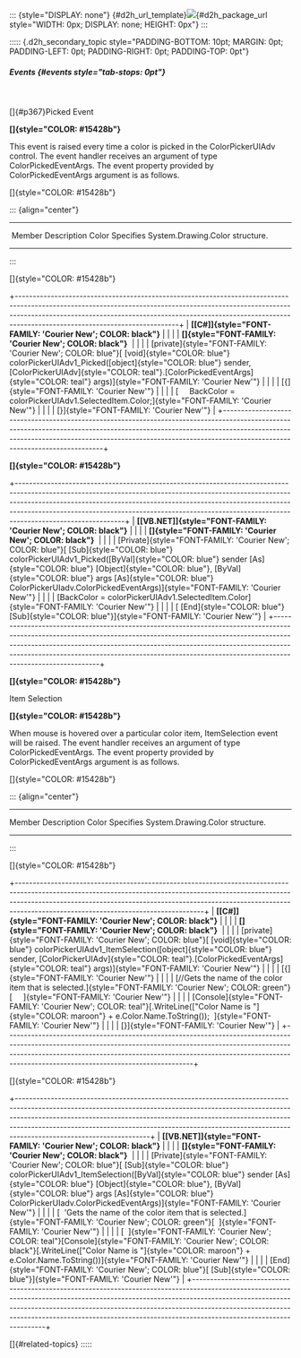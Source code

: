 ::: {style="DISPLAY: none"}
[](ms-xhelp:///?Id=d2h_url_template){#d2h_url_template}![](!package_url!){#d2h_package_url style="WIDTH: 0px; DISPLAY: none; HEIGHT: 0px"}
:::

::::: {.d2h_secondary_topic style="PADDING-BOTTOM: 10pt; MARGIN: 0pt; PADDING-LEFT: 0pt; PADDING-RIGHT: 0pt; PADDING-TOP: 0pt"}
##### Events {#events style="tab-stops: 0pt"}

 

[]{#p367}Picked Event

**[]{style="COLOR: #15428b"}** 

This event is raised every time a color is picked in the ColorPickerUIAdv control. The event handler receives an argument of type ColorPickedEventArgs. The event property provided by ColorPickedEventArgs argument is as follows.

[]{style="COLOR: #15428b"} 

::: {align="center"}
  --------- -------------------------------------------
   Member   Description
  Color     Specifies System.Drawing.Color structure.
  --------- -------------------------------------------
:::

[]{style="COLOR: #15428b"} 

+---------------------------------------------------------------------------------------------------------------------------------------------------------------------------------------------------------------------------------------------------------------------------------------+
| **[\[C#\]]{style="FONT-FAMILY: 'Courier New'; COLOR: black"}**                                                                                                                                                                                                                        |
|                                                                                                                                                                                                                                                                                       |
| **[]{style="FONT-FAMILY: 'Courier New'; COLOR: black"}**                                                                                                                                                                                                                              |
|                                                                                                                                                                                                                                                                                       |
| [private]{style="FONT-FAMILY: 'Courier New'; COLOR: blue"}[ [void]{style="COLOR: blue"} colorPickerUIAdv1_Picked([object]{style="COLOR: blue"} sender, [ColorPickerUIAdv]{style="COLOR: teal"}.[ColorPickedEventArgs]{style="COLOR: teal"} args)]{style="FONT-FAMILY: 'Courier New'"} |
|                                                                                                                                                                                                                                                                                       |
| [{]{style="FONT-FAMILY: 'Courier New'"}                                                                                                                                                                                                                                               |
|                                                                                                                                                                                                                                                                                       |
| [     BackColor = colorPickerUIAdv1.SelectedItem.Color;]{style="FONT-FAMILY: 'Courier New'"}                                                                                                                                                                                          |
|                                                                                                                                                                                                                                                                                       |
| [}]{style="FONT-FAMILY: 'Courier New'"}                                                                                                                                                                                                                                               |
+---------------------------------------------------------------------------------------------------------------------------------------------------------------------------------------------------------------------------------------------------------------------------------------+

**[]{style="COLOR: #15428b"}** 

+------------------------------------------------------------------------------------------------------------------------------------------------------------------------------------------------------------------------------------------------------------------------------------------------------------------------------------------------------+
| **[\[VB.NET\]]{style="FONT-FAMILY: 'Courier New'; COLOR: black"}**                                                                                                                                                                                                                                                                                   |
|                                                                                                                                                                                                                                                                                                                                                      |
| **[]{style="FONT-FAMILY: 'Courier New'; COLOR: black"}**                                                                                                                                                                                                                                                                                             |
|                                                                                                                                                                                                                                                                                                                                                      |
| [Private]{style="FONT-FAMILY: 'Courier New'; COLOR: blue"}[ [Sub]{style="COLOR: blue"} colorPickerUIAdv1_Picked([ByVal]{style="COLOR: blue"} sender [As]{style="COLOR: blue"} [Object]{style="COLOR: blue"}, [ByVal]{style="COLOR: blue"} args [As]{style="COLOR: blue"} ColorPickerUIadv.ColorPickedEventArgs)]{style="FONT-FAMILY: 'Courier New'"} |
|                                                                                                                                                                                                                                                                                                                                                      |
| [BackColor = colorPickerUIAdv1.SelectedItem.Color]{style="FONT-FAMILY: 'Courier New'"}                                                                                                                                                                                                                                                               |
|                                                                                                                                                                                                                                                                                                                                                      |
| [ [End]{style="COLOR: blue"} [Sub]{style="COLOR: blue"}]{style="FONT-FAMILY: 'Courier New'"}                                                                                                                                                                                                                                                         |
+------------------------------------------------------------------------------------------------------------------------------------------------------------------------------------------------------------------------------------------------------------------------------------------------------------------------------------------------------+

**[]{style="COLOR: #15428b"}** 

Item Selection

**[]{style="COLOR: #15428b"}** 

When mouse is hovered over a particular color item, ItemSelection event will be raised. The event handler receives an argument of type ColorPickedEventArgs. The event property provided by ColorPickedEventArgs argument is as follows.

[]{style="COLOR: #15428b"} 

::: {align="center"}
  -------- -------------------------------------------
  Member   Description
  Color    Specifies System.Drawing.Color structure.
  -------- -------------------------------------------
:::

[]{style="COLOR: #15428b"} 

+----------------------------------------------------------------------------------------------------------------------------------------------------------------------------------------------------------------------------------------------------------------------------------------------+
| **[\[C#\]]{style="FONT-FAMILY: 'Courier New'; COLOR: black"}**                                                                                                                                                                                                                               |
|                                                                                                                                                                                                                                                                                              |
| **[]{style="FONT-FAMILY: 'Courier New'; COLOR: black"}**                                                                                                                                                                                                                                     |
|                                                                                                                                                                                                                                                                                              |
| [private]{style="FONT-FAMILY: 'Courier New'; COLOR: blue"}[ [void]{style="COLOR: blue"} colorPickerUIAdv1_ItemSelection([object]{style="COLOR: blue"} sender, [ColorPickerUIAdv]{style="COLOR: teal"}.[ColorPickedEventArgs]{style="COLOR: teal"} args)]{style="FONT-FAMILY: 'Courier New'"} |
|                                                                                                                                                                                                                                                                                              |
| [{]{style="FONT-FAMILY: 'Courier New'"}                                                                                                                                                                                                                                                      |
|                                                                                                                                                                                                                                                                                              |
| [//Gets the name of the color item that is selected.]{style="FONT-FAMILY: 'Courier New'; COLOR: green"}[     ]{style="FONT-FAMILY: 'Courier New'"}                                                                                                                                           |
|                                                                                                                                                                                                                                                                                              |
| [Console]{style="FONT-FAMILY: 'Courier New'; COLOR: teal"}[.WriteLine([\"Color Name is \"]{style="COLOR: maroon"} + e.Color.Name.ToString());  ]{style="FONT-FAMILY: 'Courier New'"}                                                                                                         |
|                                                                                                                                                                                                                                                                                              |
| [}]{style="FONT-FAMILY: 'Courier New'"}                                                                                                                                                                                                                                                      |
+----------------------------------------------------------------------------------------------------------------------------------------------------------------------------------------------------------------------------------------------------------------------------------------------+

[]{style="COLOR: #15428b"} 

+-------------------------------------------------------------------------------------------------------------------------------------------------------------------------------------------------------------------------------------------------------------------------------------------------------------------------------------------------------------+
| **[\[VB.NET\]]{style="FONT-FAMILY: 'Courier New'; COLOR: black"}**                                                                                                                                                                                                                                                                                          |
|                                                                                                                                                                                                                                                                                                                                                             |
| **[]{style="FONT-FAMILY: 'Courier New'; COLOR: black"}**                                                                                                                                                                                                                                                                                                    |
|                                                                                                                                                                                                                                                                                                                                                             |
| [Private]{style="FONT-FAMILY: 'Courier New'; COLOR: blue"}[ [Sub]{style="COLOR: blue"} colorPickerUIAdv1_ItemSelection([ByVal]{style="COLOR: blue"} sender [As]{style="COLOR: blue"} [Object]{style="COLOR: blue"}, [ByVal]{style="COLOR: blue"} args [As]{style="COLOR: blue"} ColorPickerUIadv.ColorPickedEventArgs)]{style="FONT-FAMILY: 'Courier New'"} |
|                                                                                                                                                                                                                                                                                                                                                             |
| [  \'Gets the name of the color item that is selected.]{style="FONT-FAMILY: 'Courier New'; COLOR: green"}[  ]{style="FONT-FAMILY: 'Courier New'"}                                                                                                                                                                                                           |
|                                                                                                                                                                                                                                                                                                                                                             |
| [  ]{style="FONT-FAMILY: 'Courier New'; COLOR: teal"}[Console]{style="FONT-FAMILY: 'Courier New'; COLOR: black"}[.WriteLine([\"Color Name is \"]{style="COLOR: maroon"} + e.Color.Name.ToString())]{style="FONT-FAMILY: 'Courier New'"}                                                                                                                     |
|                                                                                                                                                                                                                                                                                                                                                             |
| [End]{style="FONT-FAMILY: 'Courier New'; COLOR: blue"}[ [Sub]{style="COLOR: blue"}]{style="FONT-FAMILY: 'Courier New'"}                                                                                                                                                                                                                                     |
+-------------------------------------------------------------------------------------------------------------------------------------------------------------------------------------------------------------------------------------------------------------------------------------------------------------------------------------------------------------+

[]{#related-topics}
:::::
